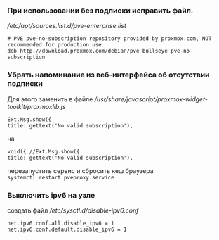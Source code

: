 ### При использовании без подписки исправить файл.  
_/etc/apt/sources.list.d/pve-enterprise.list_  
```
# PVE pve-no-subscription repository provided by proxmox.com, NOT recommended for production use
deb http://download.proxmox.com/debian/pve bullseye pve-no-subscription
``` 
### Убрать напоминание из веб-интерфейса об отсутствии подписки  
Для этого заменить в файле _/usr/share/javascript/proxmox-widget-toolkit/proxmoxlib.js_  
```
Ext.Msg.show({
title: gettext('No valid subscription'),
```
на  
```
void({ //Ext.Msg.show({
title: gettext('No valid subscription'),
```  
перезапустить сервис и сбросить кеш браузера  
```systemctl restart pveproxy.service```
### Выключить ipv6 на узле  
создать файл _/etc/sysctl.d/disable-ipv6.conf_  
```
net.ipv6.conf.all.disable_ipv6 = 1
net.ipv6.conf.default.disable_ipv6 = 1
```
